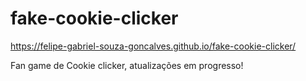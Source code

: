 # fake-cookie-clicker

https://felipe-gabriel-souza-goncalves.github.io/fake-cookie-clicker/

Fan game de Cookie clicker, atualizações em progresso!
